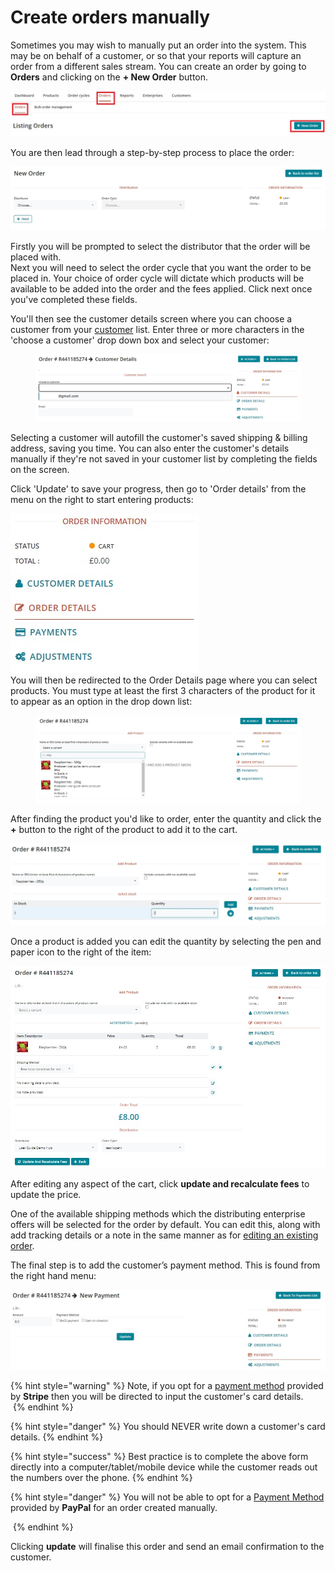 # Create orders manually

Sometimes you may wish to manually put an order into the system. This may be on behalf of a customer, or so that your reports will capture an order from a different sales stream. You can create an order by going to **Orders** and clicking on the **+ New Order** button.

![](../../.gitbook/assets/manual1.jpg)

You are then lead through a step-by-step process to place the order:

![](../../.gitbook/assets/manual2.jpg)

Firstly you will be prompted to select the distributor that the order will be placed with. \
Next you will need to select the order cycle that you want the order to be placed in. Your choice of order cycle will dictate which products will be available to be added into the order and the fees applied. Click next once you've completed these fields.

You'll then see the customer details screen where you can choose a customer from your [customer](../shopfront/customer-management-and-conditional-displays-prices/customers.md) list. Enter three or more characters in the 'choose a customer' drop down box and select your customer:

<figure><img src="../../.gitbook/assets/manual3.jpg" alt=""><figcaption></figcaption></figure>

Selecting a customer will autofill the customer's saved shipping & billing address, saving you time. You can also enter the customer's details manually if they're not saved in your customer list by completing the fields on the screen.

Click 'Update' to save your progress, then go to 'Order details' from the menu on the right to start entering products:

<img src="../../.gitbook/assets/order details man.jpg" alt="" data-size="original">\
You will then be redirected to the Order Details page where you can select products. You must type at least the first 3 characters of the product for it to appear as an option in the drop down list:

<figure><img src="../../.gitbook/assets/manual5.jpg" alt=""><figcaption></figcaption></figure>

After finding the product you'd like to order, enter the quantity and click the **+** button to the right of the product to add it to the cart.

![](../../.gitbook/assets/manual6.jpg)

Once a product is added you can edit the quantity by selecting the pen and paper icon to the right of the item:

![](../../.gitbook/assets/manual7.jpg)

After editing any aspect of the cart, click **update and recalculate fees** to update the price.&#x20;

One of the available shipping methods which the distributing enterprise offers will be selected for the order by default. You can edit this, along with add tracking details or a note in the same manner as for [editing an existing order](view-orders.md#editing-an-order).

The final step is to add the customer’s payment method.  This is found from the right hand menu:

![](../../.gitbook/assets/manual8.jpg)

{% hint style="warning" %}
Note, if you opt for a [payment method](../shopfront/payment-methods.md) provided by **Stripe** then you will be directed to input the customer's card details.\
&#x20;<img src="../../.gitbook/assets/stripeextra.jpg" alt="" data-size="original"> &#x20;
{% endhint %}

{% hint style="danger" %}
You should NEVER write down a customer's card details.
{% endhint %}

{% hint style="success" %}
Best practice is to complete the above form directly into a computer/tablet/mobile device while the customer reads out the numbers over the phone.
{% endhint %}

{% hint style="danger" %}
You will not be able to opt for a [Payment Method](../shopfront/payment-methods.md) provided by **PayPal** for an order created manually.

<img src="../../.gitbook/assets/paypalnewpayment (1).jpg" alt="" data-size="original">&#x20;
{% endhint %}

Clicking **update** will finalise this order and send an email confirmation to the customer.
